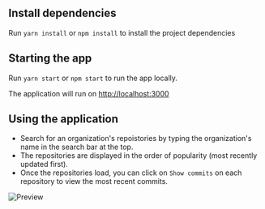 ## Install dependencies

Run `yarn install` or `npm install` to install the project dependencies

## Starting the app

Run `yarn start` or `npm start` to run the app locally.

The application will run on <a href="http://localhost:3000">http://localhost:3000</a>

## Using the application

* Search for an organization's repoistories by typing the organization's name in the search bar at the top.
* The repositories are displayed in the order of popularity (most recently updated first).
* Once the repositories load, you can click on `Show commits` on each repository to view the most recent commits.

![Preview](http://g.recordit.co/C3Wr39R4IH.gif)
